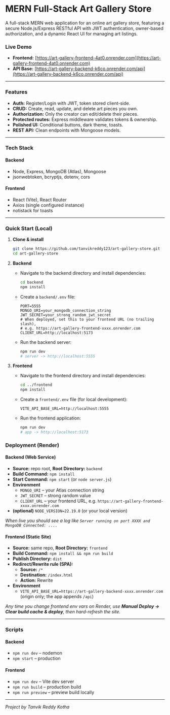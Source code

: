 # MERN Full-Stack Art Gallery Store

A full-stack MERN web application for an online art gallery store, featuring a secure Node.js/Express RESTful API with JWT authentication, owner-based authorization, and a dynamic React UI for managing art listings.

### Live Demo

- **Frontend:** [https://art-gallery-frontend-4at0.onrender.com](https://art-gallery-frontend-4at0.onrender.com)
- **API Base:** [https://art-gallery-backend-k6co.onrender.com/api](https://art-gallery-backend-k6co.onrender.com/api)

---

### Features

- **Auth:** Register/Login with JWT, token stored client-side.
- **CRUD:** Create, read, update, and delete art pieces you own.
- **Authorization:** Only the creator can edit/delete their pieces.
- **Protected routes:** Express middleware validates tokens & ownership.
- **Polished UI:** Conditional buttons, dark theme, toasts.
- **REST API:** Clean endpoints with Mongoose models.

---

### Tech Stack

#### **Backend**

- Node, Express, MongoDB (Atlas), Mongoose
- jsonwebtoken, bcryptjs, dotenv, cors

#### **Frontend**

- React (Vite), React Router
- Axios (single configured instance)
- notistack for toasts

---

### Quick Start (Local)

1.  **Clone & install**
    ```bash
    git clone https://github.com/tanvikreddy123/art-gallery-store.git
    cd art-gallery-store
    ```

2.  **Backend**
    - Navigate to the backend directory and install dependencies:
      ```bash
      cd backend
      npm install
      ```
    - Create a `backend/.env` file:
      ```env
      PORT=5555
      MONGO_URI=your_mongodb_connection_string
      JWT_SECRET=your_strong_random_jwt_secret
      # When deployed, set this to your frontend URL (no trailing slash),
      # e.g. https://art-gallery-frontend-xxxx.onrender.com
      CLIENT_URL=http://localhost:5173
      ```
    - Run the backend server:
      ```bash
      npm run dev
      # server -> http://localhost:5555
      ```

3.  **Frontend**
    - Navigate to the frontend directory and install dependencies:
      ```bash
      cd ../frontend
      npm install
      ```
    - Create a `frontend/.env` file (for local development):
      ```env
      VITE_API_BASE_URL=http://localhost:5555
      ```
    - Run the frontend application:
      ```bash
      npm run dev
      # app -> http://localhost:5173
      ```


### Deployment (Render)

#### **Backend (Web Service)**

-   **Source:** repo root, **Root Directory:** `backend`
-   **Build Command:** `npm install`
-   **Start Command:** `npm start` (or `node server.js`)
-   **Environment**
    -   `MONGO_URI` – your Atlas connection string
    -   `JWT_SECRET` – strong random value
    -   `CLIENT_URL` – your frontend URL, e.g. `https://art-gallery-frontend-xxxx.onrender.com`
-   **(optional)** `NODE_VERSION=22.19.0` (or your local version)

*When live you should see a log like `Server running on port XXXX and MongoDB Connected: ....`*

#### **Frontend (Static Site)**

-   **Source:** same repo, **Root Directory:** `frontend`
-   **Build Command:** `npm install && npm run build`
-   **Publish Directory:** `dist`
-   **Redirect/Rewrite rule (SPA):**
    -   **Source:** `/*`
    -   **Destination:** `/index.html`
    -   **Action:** Rewrite
-   **Environment**
    -   `VITE_API_BASE_URL=https://art-gallery-backend-xxxx.onrender.com` (origin only; the app appends `/api`)

*Any time you change frontend env vars on Render, use **Manual Deploy → Clear build cache & deploy**, then hard-refresh the site.*

---

### Scripts

#### **Backend**

-   `npm run dev` – nodemon
-   `npm start` – production

#### **Frontend**

-   `npm run dev` – Vite dev server
-   `npm run build` – production build
-   `npm run preview` – preview build locally

---

*Project by Tanvik Reddy Kotha*